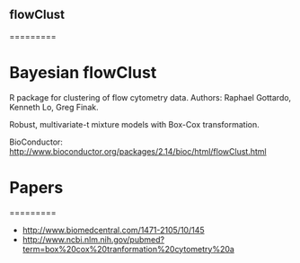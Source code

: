 ## flowClust
=========

# Bayesian flowClust

R package for clustering of flow cytometry data.
Authors: Raphael Gottardo, Kenneth Lo, Greg Finak.

Robust, multivariate-t mixture models with Box-Cox transformation.

BioConductor: http://www.bioconductor.org/packages/2.14/bioc/html/flowClust.html

# Papers
=========
* http://www.biomedcentral.com/1471-2105/10/145
* http://www.ncbi.nlm.nih.gov/pubmed?term=box%20cox%20tranformation%20cytometry%20a


